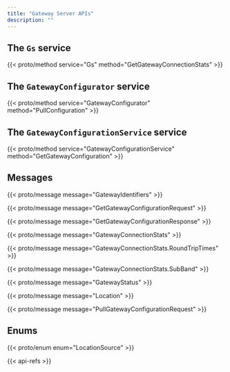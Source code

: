 ```yaml
---
title: "Gateway Server APIs"
description: ""
---
```


## The `Gs` service

{{< proto/method service="Gs" method="GetGatewayConnectionStats" >}}

## The `GatewayConfigurator` service

{{< proto/method service="GatewayConfigurator" method="PullConfiguration" >}}

## The `GatewayConfigurationService` service

{{< proto/method service="GatewayConfigurationService" method="GetGatewayConfiguration" >}}

## Messages

{{< proto/message message="GatewayIdentifiers" >}}

{{< proto/message message="GetGatewayConfigurationRequest" >}}

{{< proto/message message="GetGatewayConfigurationResponse" >}}

{{< proto/message message="GatewayConnectionStats" >}}

{{< proto/message message="GatewayConnectionStats.RoundTripTimes" >}}

{{< proto/message message="GatewayConnectionStats.SubBand" >}}

{{< proto/message message="GatewayStatus" >}}

{{< proto/message message="Location" >}}

{{< proto/message message="PullGatewayConfigurationRequest" >}}

## Enums

{{< proto/enum enum="LocationSource" >}}

{{< api-refs >}}
